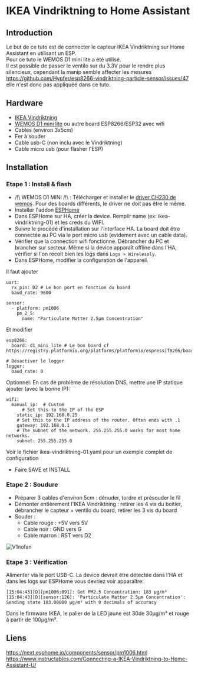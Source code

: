 # IKEA Vindriktning to Home Assistant
## Introduction
Le but de ce tuto est de connecter le capteur IKEA Vindriktning sur Home Assistant en utilisant un ESP.  
Pour ce tuto le WEMOS D1 mini lite a été utilisé.  
Il est possible de passer le ventilo sur du 3.3V pour le rendre plus silencieux, cependant la manip semble affecter les mesures https://github.com/Hypfer/esp8266-vindriktning-particle-sensor/issues/47 elle n'est donc pas appliquéé dans ce tuto.  

## Hardware
- [IKEA Vindriktning](https://www.ikea.com/fr/fr/p/vindriktning-capteur-qualite-de-lair-70498242/)
- [WEMOS D1 mini lite](https://www.amazon.fr/gp/product/B0754N794H/ref=ppx_yo_dt_b_asin_title_o01_s01?ie=UTF8&psc=1) ou autre board ESP8266/ESP32 avec wifi
- Cables (environ 3x5cm)
- Fer à souder
- Cable usb-C (non inclu avec le Vindriktning)
- Cable micro usb (pour flasher l'ESP)

## Installation
### Etape 1 : Install & flash
- /!\ WEMOS D1 MINI /!\ : Télécharger et installer le [driver CH230 de wemos](https://www.wemos.cc/en/latest/ch340_driver.html). Pour des boards différents, le driver ne doit pas être le même.
- Installer l'addon [ESPHome](https://my.home-assistant.io/redirect/supervisor_addon/?addon=5c53de3b_esphome&repository_url=https%3A%2F%2Fgithub.com%2Fesphome%2Fhome-assistant-addon)
- Dans ESPHome sur HA, créer la device. Remplir name (ex: ikea-vindriktning-01) et les creds du WIFI.
- Suivre le procédé d'installation sur l'interface HA. La board doit être connectée au PC via le port micro usb (evidement avec un cable data).
- Vérifier que la connection wifi fonctionne. Débrancher du PC et brancher sur secteur. Même si la device apparaît offline dans l'HA, vérifier si l'on recoit bien les logs dans `Logs > Wirelessly`.
- Dans ESPHome, modifier la configuration de l'appareil. 

Il faut ajouter
```
uart:
  rx_pin: D2 # Le bon port en fonction du board
  baud_rate: 9600

sensor:
  - platform: pm1006
    pm_2_5:
      name: "Particulate Matter 2.5µm Concentration"
```
Et modifier
```
esp8266:
  board: d1_mini_lite # Le bon board cf https://registry.platformio.org/platforms/platformio/espressif8266/boards

# Désactiver le logger
logger:
  baud_rate: 0
```

Optionnel:
En cas de problème de résolution DNS, mettre une IP statique ajouter (avec la bonne IP):
```
wifi:
  manual_ip:  # Custom
      # Set this to the IP of the ESP
    static_ip: 192.168.0.25
    # Set this to the IP address of the router. Often ends with .1
    gateway: 192.168.0.1
    # The subnet of the network. 255.255.255.0 works for most home networks.
    subnet: 255.255.255.0
```

Voir le fichier ikea-vindriktning-01.yaml pour un exemple complet de configuration
- Faire SAVE et INSTALL

### Etape 2 : Soudure
- Préparer 3 cables d'environ 5cm : dénuder, tordre et présouder le fil
- Démonter entièrement l'IKEA Vindriktning : retirer les 4 vis du boitier, débrancher le capteur + ventilo du board, retirer les 3 vis du board
- Souder :
    - Cable rouge : +5V vers 5V
    - Cable noir : GND vers G
    - Cable marron : RST vers D2

![V1nofan](https://user-images.githubusercontent.com/6169199/198835796-f17a8df0-d156-4547-a4cf-8bd2dca67c6a.jpg)

### Etape 3 : Vérification
Alimenter via le port USB-C. La device devrait être détectée dans l'HA et dans les logs sur ESPHome vous devriez voir apparaître:
```
[15:04:43][D][pm1006:091]: Got PM2.5 Concentration: 183 µg/m³
[15:04:43][D][sensor:126]: 'Particulate Matter 2.5µm Concentration': Sending state 183.00000 µg/m³ with 0 decimals of accuracy
```

Dans le firmware IKEA, le palier de la LED jaune est 30de 30μg/m³ et rouge à partir de 100μg/m³.
## Liens
https://next.esphome.io/components/sensor/pm1006.html  
https://www.instructables.com/Connecting-a-IKEA-Vindriktning-to-Home-Assistant-U/
